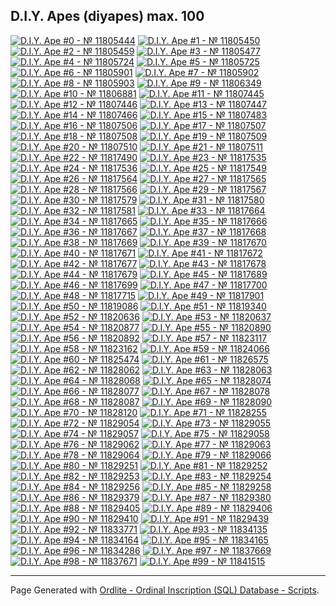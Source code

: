 ## D.I.Y. Apes (diyapes) max. 100

<a href="https://ordinals.com/inscription/0b3ee3d3dce453b2ae0056fe4b2b0d0621c8d78bd3c888c7684a6bb1df4a5174i0" title="D.I.Y. Ape #0 - № 11805444"><img src="https://ordbase.github.io/num/11805444.png" alt="D.I.Y. Ape #0 - № 11805444"></a>
<a href="https://ordinals.com/inscription/7e37a6d2f2e71cc5b9e158c9f5ff2ddc835f6bacfaf3d814afc8e4118ca684a2i0" title="D.I.Y. Ape #1 - № 11805450"><img src="https://ordbase.github.io/num/11805450.png" alt="D.I.Y. Ape #1 - № 11805450"></a>
<a href="https://ordinals.com/inscription/880226bb772524e66f41f853991bbb0ca5ed44d912a5bc6c6432f70f4823f8c5i0" title="D.I.Y. Ape #2 - № 11805459"><img src="https://ordbase.github.io/num/11805459.png" alt="D.I.Y. Ape #2 - № 11805459"></a>
<a href="https://ordinals.com/inscription/2cbb29c3d5a54d0c0fcf2098264749a1014f4c3c523d5d726bdb67c1e30ffb1di0" title="D.I.Y. Ape #3 - № 11805477"><img src="https://ordbase.github.io/num/11805477.png" alt="D.I.Y. Ape #3 - № 11805477"></a>
<a href="https://ordinals.com/inscription/2fb70c107e012e0cbc76196edf2bf9f98552262b6021879eb0956d6a563f038di0" title="D.I.Y. Ape #4 - № 11805724"><img src="https://ordbase.github.io/num/11805724.png" alt="D.I.Y. Ape #4 - № 11805724"></a>
<a href="https://ordinals.com/inscription/bd9f7f99ac34dbb4d5a4eaac3017f223786c4c7c8b8fe31ae8b6726c69a62816i0" title="D.I.Y. Ape #5 - № 11805725"><img src="https://ordbase.github.io/num/11805725.png" alt="D.I.Y. Ape #5 - № 11805725"></a>
<a href="https://ordinals.com/inscription/71130b60286aec50323bcf2b65df0c00b52ec7fdf85ee0d5375a5324e3b40a1bi0" title="D.I.Y. Ape #6 - № 11805901"><img src="https://ordbase.github.io/num/11805901.png" alt="D.I.Y. Ape #6 - № 11805901"></a>
<a href="https://ordinals.com/inscription/6aaf041364fb43960d608d0d078729a21872d801daf1dff7bae437e570a9a8c2i0" title="D.I.Y. Ape #7 - № 11805902"><img src="https://ordbase.github.io/num/11805902.png" alt="D.I.Y. Ape #7 - № 11805902"></a>
<a href="https://ordinals.com/inscription/8320d829a504399f131c96d6010d423f35f2a6c8dcf07c99920fe4570f0b9bd4i0" title="D.I.Y. Ape #8 - № 11805903"><img src="https://ordbase.github.io/num/11805903.png" alt="D.I.Y. Ape #8 - № 11805903"></a>
<a href="https://ordinals.com/inscription/292699e9626e783339404d957c3c467ecd40c78d2886836c2738152bcdf6a3f6i0" title="D.I.Y. Ape #9 - № 11806349"><img src="https://ordbase.github.io/num/11806349.png" alt="D.I.Y. Ape #9 - № 11806349"></a>
<a href="https://ordinals.com/inscription/69ad3af662307826cacbf9e3fa75ab5e64861149bd930482b8d0717057312be7i0" title="D.I.Y. Ape #10 - № 11806881"><img src="https://ordbase.github.io/num/11806881.png" alt="D.I.Y. Ape #10 - № 11806881"></a>
<a href="https://ordinals.com/inscription/f691af019090c92fc4ad888948cae62d36f98a11ddf73cfb19cdd2358a94fc4fi0" title="D.I.Y. Ape #11 - № 11807445"><img src="https://ordbase.github.io/num/11807445.png" alt="D.I.Y. Ape #11 - № 11807445"></a>
<a href="https://ordinals.com/inscription/b6f61373326ff018b49e37340016203ccd20b1eb538bfbc841521689c33c294ei0" title="D.I.Y. Ape #12 - № 11807446"><img src="https://ordbase.github.io/num/11807446.png" alt="D.I.Y. Ape #12 - № 11807446"></a>
<a href="https://ordinals.com/inscription/0ede1d2ba4228a608481895d26d44111dd6d6c37929b427a593ebc1695cd341di0" title="D.I.Y. Ape #13 - № 11807447"><img src="https://ordbase.github.io/num/11807447.png" alt="D.I.Y. Ape #13 - № 11807447"></a>
<a href="https://ordinals.com/inscription/c07c200bc0ae8481890d862b2ad95c5935f9907e91d8ca56fa8301ecb129b663i0" title="D.I.Y. Ape #14 - № 11807466"><img src="https://ordbase.github.io/num/11807466.png" alt="D.I.Y. Ape #14 - № 11807466"></a>
<a href="https://ordinals.com/inscription/a6570912e552dde780e5d578fce2f92d7ff8dca31de7228660d8c2976d6379c6i0" title="D.I.Y. Ape #15 - № 11807483"><img src="https://ordbase.github.io/num/11807483.png" alt="D.I.Y. Ape #15 - № 11807483"></a>
<a href="https://ordinals.com/inscription/09f56c58a99b272e70a5c25d68bc8acfecef2308897b6f9a75278425b4d10d32i0" title="D.I.Y. Ape #16 - № 11807506"><img src="https://ordbase.github.io/num/11807506.png" alt="D.I.Y. Ape #16 - № 11807506"></a>
<a href="https://ordinals.com/inscription/2dbaaaf67d9f64aa4608c7110f1ec910b3b002a621f02ebc614139c46a54bc64i0" title="D.I.Y. Ape #17 - № 11807507"><img src="https://ordbase.github.io/num/11807507.png" alt="D.I.Y. Ape #17 - № 11807507"></a>
<a href="https://ordinals.com/inscription/2b81999303779ac465bdd82b524bcc2cc26a1f870600513c670f07329ec44c66i0" title="D.I.Y. Ape #18 - № 11807508"><img src="https://ordbase.github.io/num/11807508.png" alt="D.I.Y. Ape #18 - № 11807508"></a>
<a href="https://ordinals.com/inscription/afc2acf61d62d2c6b9aa25162e117d14f4fa085575e546273ede4602c2c631b1i0" title="D.I.Y. Ape #19 - № 11807509"><img src="https://ordbase.github.io/num/11807509.png" alt="D.I.Y. Ape #19 - № 11807509"></a>
<a href="https://ordinals.com/inscription/5bd7484436f0aa252287200d7bf751d0826326211cff3aebde3e917eb9a842b6i0" title="D.I.Y. Ape #20 - № 11807510"><img src="https://ordbase.github.io/num/11807510.png" alt="D.I.Y. Ape #20 - № 11807510"></a>
<a href="https://ordinals.com/inscription/a729ec1da818bb65a65e3262addecc263a8ecb8cc72a3d6241ecd098b834cbdbi0" title="D.I.Y. Ape #21 - № 11807511"><img src="https://ordbase.github.io/num/11807511.png" alt="D.I.Y. Ape #21 - № 11807511"></a>
<a href="https://ordinals.com/inscription/433d08a034e46132279e7f8181c790134f72cde01fc26c85dbe47898fe8e6aebi0" title="D.I.Y. Ape #22 - № 11817490"><img src="https://ordbase.github.io/num/11817490.png" alt="D.I.Y. Ape #22 - № 11817490"></a>
<a href="https://ordinals.com/inscription/97beddd8f6715ceeba7c634883d4e698ee9404ea4b55af6163f2c223243b58f0i0" title="D.I.Y. Ape #23 - № 11817535"><img src="https://ordbase.github.io/num/11817535.png" alt="D.I.Y. Ape #23 - № 11817535"></a>
<a href="https://ordinals.com/inscription/3a7d0e0ee924d4b670e9a639516c7867b322a230a1284510cc5ac5605f6d0c15i0" title="D.I.Y. Ape #24 - № 11817536"><img src="https://ordbase.github.io/num/11817536.png" alt="D.I.Y. Ape #24 - № 11817536"></a>
<a href="https://ordinals.com/inscription/e4a6c3463216c0dfa2156e9bef2b968325c44a9529e9e08785f11e10cf206968i0" title="D.I.Y. Ape #25 - № 11817549"><img src="https://ordbase.github.io/num/11817549.png" alt="D.I.Y. Ape #25 - № 11817549"></a>
<a href="https://ordinals.com/inscription/13aaece50e84f33480546c65717538c03721f2fbbca39c65daa6c45f3a6117fei0" title="D.I.Y. Ape #26 - № 11817564"><img src="https://ordbase.github.io/num/11817564.png" alt="D.I.Y. Ape #26 - № 11817564"></a>
<a href="https://ordinals.com/inscription/9f19f2a7e645964d27c3f0725d7dd730319575755866d1c0ccb923b703b32cffi0" title="D.I.Y. Ape #27 - № 11817565"><img src="https://ordbase.github.io/num/11817565.png" alt="D.I.Y. Ape #27 - № 11817565"></a>
<a href="https://ordinals.com/inscription/95fdd17db46b389cac8cf175bfd5f9797c7782e8d13d3c73d6ea7ca8d851171di0" title="D.I.Y. Ape #28 - № 11817566"><img src="https://ordbase.github.io/num/11817566.png" alt="D.I.Y. Ape #28 - № 11817566"></a>
<a href="https://ordinals.com/inscription/236f8ef89a1449ae281d0db6261eb5c164daebbf47df6b643bca6230672b2923i0" title="D.I.Y. Ape #29 - № 11817567"><img src="https://ordbase.github.io/num/11817567.png" alt="D.I.Y. Ape #29 - № 11817567"></a>
<a href="https://ordinals.com/inscription/679d93bbaab62517cbb53f756368b8c5f8b47fa726a83cae0e634a78d88526bai0" title="D.I.Y. Ape #30 - № 11817579"><img src="https://ordbase.github.io/num/11817579.png" alt="D.I.Y. Ape #30 - № 11817579"></a>
<a href="https://ordinals.com/inscription/927aa7e02dcb64f9b47ed7c54c74ccee5cd1001f5cc86b177fb0f27316d34a20i0" title="D.I.Y. Ape #31 - № 11817580"><img src="https://ordbase.github.io/num/11817580.png" alt="D.I.Y. Ape #31 - № 11817580"></a>
<a href="https://ordinals.com/inscription/a06cb82e0d433029bceba97192b445080d46461b79eb3241f382a2f55bb2c172i0" title="D.I.Y. Ape #32 - № 11817581"><img src="https://ordbase.github.io/num/11817581.png" alt="D.I.Y. Ape #32 - № 11817581"></a>
<a href="https://ordinals.com/inscription/e1d18ac7df37e7f71f9a3e60f478a959de1848e52e899eba7d87ba4b1c58ef0ai0" title="D.I.Y. Ape #33 - № 11817664"><img src="https://ordbase.github.io/num/11817664.png" alt="D.I.Y. Ape #33 - № 11817664"></a>
<a href="https://ordinals.com/inscription/23ce5a3d10be51d597ac074d386a26355df12043998c0f81a4fee4201ec1422di0" title="D.I.Y. Ape #34 - № 11817665"><img src="https://ordbase.github.io/num/11817665.png" alt="D.I.Y. Ape #34 - № 11817665"></a>
<a href="https://ordinals.com/inscription/b6de1f29961598e46b63b48db2a0937d8cc65363c7e7ab07e0c358c781083730i0" title="D.I.Y. Ape #35 - № 11817666"><img src="https://ordbase.github.io/num/11817666.png" alt="D.I.Y. Ape #35 - № 11817666"></a>
<a href="https://ordinals.com/inscription/ea7d2aa01b4ddf6f6300ff51556e3c0885ef2f3f3b14e7e39c902871d9a6f13ei0" title="D.I.Y. Ape #36 - № 11817667"><img src="https://ordbase.github.io/num/11817667.png" alt="D.I.Y. Ape #36 - № 11817667"></a>
<a href="https://ordinals.com/inscription/c810868ebba4771f4fc8bbbc66074d1c8c332bdaf6a64398f5085387ee22fa53i0" title="D.I.Y. Ape #37 - № 11817668"><img src="https://ordbase.github.io/num/11817668.png" alt="D.I.Y. Ape #37 - № 11817668"></a>
<a href="https://ordinals.com/inscription/cf1ca5b42e2558d75662ce3f0a7248834d82618a4f938a0b64ff6fd1266c8154i0" title="D.I.Y. Ape #38 - № 11817669"><img src="https://ordbase.github.io/num/11817669.png" alt="D.I.Y. Ape #38 - № 11817669"></a>
<a href="https://ordinals.com/inscription/336c6d7d91429fdee874163dcabbccc196aefd6c01390011be527b626ad60387i0" title="D.I.Y. Ape #39 - № 11817670"><img src="https://ordbase.github.io/num/11817670.png" alt="D.I.Y. Ape #39 - № 11817670"></a>
<a href="https://ordinals.com/inscription/75e6efd2907461a6511fc1f19f4c54de8104187e0541ac9e67627eecb801b7bbi0" title="D.I.Y. Ape #40 - № 11817671"><img src="https://ordbase.github.io/num/11817671.png" alt="D.I.Y. Ape #40 - № 11817671"></a>
<a href="https://ordinals.com/inscription/a742ca247feaed39afecb25e39cfa2e12d3a2fdaff5416a768e96829116549c1i0" title="D.I.Y. Ape #41 - № 11817672"><img src="https://ordbase.github.io/num/11817672.png" alt="D.I.Y. Ape #41 - № 11817672"></a>
<a href="https://ordinals.com/inscription/081485be7deb248bc86510d4393e43729927e55b22c4480a6cae47eeeda272aei0" title="D.I.Y. Ape #42 - № 11817677"><img src="https://ordbase.github.io/num/11817677.png" alt="D.I.Y. Ape #42 - № 11817677"></a>
<a href="https://ordinals.com/inscription/0b6c7fa482b912245c7fe214429bde74ca6b780a6036ca628d3895ae7a8439a9i0" title="D.I.Y. Ape #43 - № 11817678"><img src="https://ordbase.github.io/num/11817678.png" alt="D.I.Y. Ape #43 - № 11817678"></a>
<a href="https://ordinals.com/inscription/f6dc879f0aa5112dce35ac6a818ec08ec84ca67b8f3c3b8efe6037c7273f01d0i0" title="D.I.Y. Ape #44 - № 11817679"><img src="https://ordbase.github.io/num/11817679.png" alt="D.I.Y. Ape #44 - № 11817679"></a>
<a href="https://ordinals.com/inscription/f16adaca0824a569c5ff0d52bda415ae8c9c871af1716954fd390610e5d46837i0" title="D.I.Y. Ape #45 - № 11817689"><img src="https://ordbase.github.io/num/11817689.png" alt="D.I.Y. Ape #45 - № 11817689"></a>
<a href="https://ordinals.com/inscription/469ea8ee672f6529c01782bc5e2be450c44f927152ea33c1ed0c5145d118a984i0" title="D.I.Y. Ape #46 - № 11817699"><img src="https://ordbase.github.io/num/11817699.png" alt="D.I.Y. Ape #46 - № 11817699"></a>
<a href="https://ordinals.com/inscription/775e6fec39819d6451e055400de53bb626700125cb624d71831f19fbf75fb584i0" title="D.I.Y. Ape #47 - № 11817700"><img src="https://ordbase.github.io/num/11817700.png" alt="D.I.Y. Ape #47 - № 11817700"></a>
<a href="https://ordinals.com/inscription/03170e94e248230605128a61147604a878574f2920ca184bf65610be0d39f1d7i0" title="D.I.Y. Ape #48 - № 11817715"><img src="https://ordbase.github.io/num/11817715.png" alt="D.I.Y. Ape #48 - № 11817715"></a>
<a href="https://ordinals.com/inscription/946abaf08383ede98c7faf512f529f58cd96188804d4a7886686325a440fba93i0" title="D.I.Y. Ape #49 - № 11817901"><img src="https://ordbase.github.io/num/11817901.png" alt="D.I.Y. Ape #49 - № 11817901"></a>
<a href="https://ordinals.com/inscription/cd62fc663b78bf435af3f3bb4ce6cf7b1671de46e0f614740fff676bfcddb9abi0" title="D.I.Y. Ape #50 - № 11819086"><img src="https://ordbase.github.io/num/11819086.png" alt="D.I.Y. Ape #50 - № 11819086"></a>
<a href="https://ordinals.com/inscription/319612d817b5a64dbac68c862659b487238ac18beecfdf9cda318520b164298di0" title="D.I.Y. Ape #51 - № 11819340"><img src="https://ordbase.github.io/num/11819340.png" alt="D.I.Y. Ape #51 - № 11819340"></a>
<a href="https://ordinals.com/inscription/d0345301f899f3cf2067f6fae76a6be60dfb2398e067040f729b8d98c60fed88i0" title="D.I.Y. Ape #52 - № 11820636"><img src="https://ordbase.github.io/num/11820636.png" alt="D.I.Y. Ape #52 - № 11820636"></a>
<a href="https://ordinals.com/inscription/bd37a5e331696242366c4d64ea2f01800e0d4d63b56c29c0954a5ceffe6ed48ai0" title="D.I.Y. Ape #53 - № 11820637"><img src="https://ordbase.github.io/num/11820637.png" alt="D.I.Y. Ape #53 - № 11820637"></a>
<a href="https://ordinals.com/inscription/bc8919c95dfc7eccfb32448b363d3438aa32bd3f9c7e8c7fe33d1157a799aaafi0" title="D.I.Y. Ape #54 - № 11820877"><img src="https://ordbase.github.io/num/11820877.png" alt="D.I.Y. Ape #54 - № 11820877"></a>
<a href="https://ordinals.com/inscription/bbbe095e000a438494c051c706dd170c7a222fcbf07e557bb5208ce1fa68912fi0" title="D.I.Y. Ape #55 - № 11820890"><img src="https://ordbase.github.io/num/11820890.png" alt="D.I.Y. Ape #55 - № 11820890"></a>
<a href="https://ordinals.com/inscription/c156bfd4d787f2920ef8477a15bfb8f2f9660f9830c00138c8c8f71bc7353436i0" title="D.I.Y. Ape #56 - № 11820892"><img src="https://ordbase.github.io/num/11820892.png" alt="D.I.Y. Ape #56 - № 11820892"></a>
<a href="https://ordinals.com/inscription/68137a290f4031d6d07185b7a24c5ee01a0decdf7d25af131731b85f65029344i0" title="D.I.Y. Ape #57 - № 11823117"><img src="https://ordbase.github.io/num/11823117.png" alt="D.I.Y. Ape #57 - № 11823117"></a>
<a href="https://ordinals.com/inscription/fab4c339a8b8b951f32c260853c34728405ebde040bef980147bf74934f25942i0" title="D.I.Y. Ape #58 - № 11823162"><img src="https://ordbase.github.io/num/11823162.png" alt="D.I.Y. Ape #58 - № 11823162"></a>
<a href="https://ordinals.com/inscription/6ea90b12dfc08806e91b3214484b0f2a6d0f0097196502e9aa0566c345816e36i0" title="D.I.Y. Ape #59 - № 11824066"><img src="https://ordbase.github.io/num/11824066.png" alt="D.I.Y. Ape #59 - № 11824066"></a>
<a href="https://ordinals.com/inscription/d69fca7b32413999b120a22fe5ca09663399d66c6694bf64f6a819d693aad295i0" title="D.I.Y. Ape #60 - № 11825474"><img src="https://ordbase.github.io/num/11825474.png" alt="D.I.Y. Ape #60 - № 11825474"></a>
<a href="https://ordinals.com/inscription/f8a2544788dec78ed2f34180cb3ccff68ba809b59613d8a3fb860c5a9f8ce7c6i0" title="D.I.Y. Ape #61 - № 11826575"><img src="https://ordbase.github.io/num/11826575.png" alt="D.I.Y. Ape #61 - № 11826575"></a>
<a href="https://ordinals.com/inscription/a2d3ca8f841e66fa848dc14a6316c271d9f49bdab972e62a110c6780b15c17b9i0" title="D.I.Y. Ape #62 - № 11828062"><img src="https://ordbase.github.io/num/11828062.png" alt="D.I.Y. Ape #62 - № 11828062"></a>
<a href="https://ordinals.com/inscription/7798df5aa4522ff27a56d88f88777525707cc2e69d128a26317cbb19c77c3512i0" title="D.I.Y. Ape #63 - № 11828063"><img src="https://ordbase.github.io/num/11828063.png" alt="D.I.Y. Ape #63 - № 11828063"></a>
<a href="https://ordinals.com/inscription/26f11d05730f553b58e328752f871000bb0b56f89fdeb630e08df77394e3923ai0" title="D.I.Y. Ape #64 - № 11828068"><img src="https://ordbase.github.io/num/11828068.png" alt="D.I.Y. Ape #64 - № 11828068"></a>
<a href="https://ordinals.com/inscription/bf08cfb78f6b2347d440b0a82a84d5e62ffd6d3bab250efa6ad821afdf72a572i0" title="D.I.Y. Ape #65 - № 11828074"><img src="https://ordbase.github.io/num/11828074.png" alt="D.I.Y. Ape #65 - № 11828074"></a>
<a href="https://ordinals.com/inscription/53ad2a5d7cd93fc4e24c7ac6a407bb7cc085f47c7e513f7913e3f38de7a8c985i0" title="D.I.Y. Ape #66 - № 11828077"><img src="https://ordbase.github.io/num/11828077.png" alt="D.I.Y. Ape #66 - № 11828077"></a>
<a href="https://ordinals.com/inscription/a8eff6642ba01e9ac9b8ea3cd7bec986383a665a1dc314b9e52be26d475a8a8di0" title="D.I.Y. Ape #67 - № 11828078"><img src="https://ordbase.github.io/num/11828078.png" alt="D.I.Y. Ape #67 - № 11828078"></a>
<a href="https://ordinals.com/inscription/75b3ce2f6221258b5a97f0ae358bd81b6929afd361fecf2d7d0b5562cc5c85c0i0" title="D.I.Y. Ape #68 - № 11828087"><img src="https://ordbase.github.io/num/11828087.png" alt="D.I.Y. Ape #68 - № 11828087"></a>
<a href="https://ordinals.com/inscription/b5db2c846b4ca5b5dfd2201f47c9dad2fd394895cab93e7528aedccabe18c7e5i0" title="D.I.Y. Ape #69 - № 11828090"><img src="https://ordbase.github.io/num/11828090.png" alt="D.I.Y. Ape #69 - № 11828090"></a>
<a href="https://ordinals.com/inscription/5bb5b4bcb960d0bed70b16d0c319c5f6dd9675cbdc34a93382d6fe27f3ce2d5ci0" title="D.I.Y. Ape #70 - № 11828120"><img src="https://ordbase.github.io/num/11828120.png" alt="D.I.Y. Ape #70 - № 11828120"></a>
<a href="https://ordinals.com/inscription/e31e6fa403ab86bc9dbc125781dc9b4a929d76f57a7550f264649375f72be122i0" title="D.I.Y. Ape #71 - № 11828255"><img src="https://ordbase.github.io/num/11828255.png" alt="D.I.Y. Ape #71 - № 11828255"></a>
<a href="https://ordinals.com/inscription/bbbd5cdebd5d450e937dfd4b3ccaeb5bfef91d58a4e6888b2eaefdcabc43fd1ei0" title="D.I.Y. Ape #72 - № 11829054"><img src="https://ordbase.github.io/num/11829054.png" alt="D.I.Y. Ape #72 - № 11829054"></a>
<a href="https://ordinals.com/inscription/3002d4eb17e9708ffbf8f0b05c9232c8d948bfb8c796d8bb1e82f2b8260fa708i0" title="D.I.Y. Ape #73 - № 11829055"><img src="https://ordbase.github.io/num/11829055.png" alt="D.I.Y. Ape #73 - № 11829055"></a>
<a href="https://ordinals.com/inscription/09457c3662f00c1d83f971a53d61768651574fd3422c012fb198836424c1731ci0" title="D.I.Y. Ape #74 - № 11829057"><img src="https://ordbase.github.io/num/11829057.png" alt="D.I.Y. Ape #74 - № 11829057"></a>
<a href="https://ordinals.com/inscription/043ada06ab3e23cb37ec583714abaa3f4488f470434a500dca17e35ae629a824i0" title="D.I.Y. Ape #75 - № 11829058"><img src="https://ordbase.github.io/num/11829058.png" alt="D.I.Y. Ape #75 - № 11829058"></a>
<a href="https://ordinals.com/inscription/2297709d57d68d3acdfa5a5b598b27fdc01444411ec7205caba52ced860a139fi0" title="D.I.Y. Ape #76 - № 11829062"><img src="https://ordbase.github.io/num/11829062.png" alt="D.I.Y. Ape #76 - № 11829062"></a>
<a href="https://ordinals.com/inscription/f1d50652afa8bd839320a1e2fe60d857921c3e9edb15a27a8293ce11907480a3i0" title="D.I.Y. Ape #77 - № 11829063"><img src="https://ordbase.github.io/num/11829063.png" alt="D.I.Y. Ape #77 - № 11829063"></a>
<a href="https://ordinals.com/inscription/27a62281cb343c74d7d9e1a69f1835a7219e67b04bceccd342d8571cf79ea5d2i0" title="D.I.Y. Ape #78 - № 11829064"><img src="https://ordbase.github.io/num/11829064.png" alt="D.I.Y. Ape #78 - № 11829064"></a>
<a href="https://ordinals.com/inscription/7a9128b7a9396a2c6595957040de1252df1011b31382c60c3548371f9e8ee0e9i0" title="D.I.Y. Ape #79 - № 11829066"><img src="https://ordbase.github.io/num/11829066.png" alt="D.I.Y. Ape #79 - № 11829066"></a>
<a href="https://ordinals.com/inscription/b954c87087c714187be558ee76f3ee544d83b956245613cc6ba84a9a4de8a22bi0" title="D.I.Y. Ape #80 - № 11829251"><img src="https://ordbase.github.io/num/11829251.png" alt="D.I.Y. Ape #80 - № 11829251"></a>
<a href="https://ordinals.com/inscription/3e56c911667a8c0af9db122fc0fe8f5f1888f8a4f30d2f70303c7c0b8b2da961i0" title="D.I.Y. Ape #81 - № 11829252"><img src="https://ordbase.github.io/num/11829252.png" alt="D.I.Y. Ape #81 - № 11829252"></a>
<a href="https://ordinals.com/inscription/58e34424570f237da03411942a983369d42cd8ef32346fcea9a4c2b00983488fi0" title="D.I.Y. Ape #82 - № 11829253"><img src="https://ordbase.github.io/num/11829253.png" alt="D.I.Y. Ape #82 - № 11829253"></a>
<a href="https://ordinals.com/inscription/150e7f85854b7c9f0697bd47d9c28c7c8dda9961fd90ae98249b1c658af1affbi0" title="D.I.Y. Ape #83 - № 11829254"><img src="https://ordbase.github.io/num/11829254.png" alt="D.I.Y. Ape #83 - № 11829254"></a>
<a href="https://ordinals.com/inscription/7da1a2410430347debba67b7bfc0e9b5677795c697ed3976a010500e860e7638i0" title="D.I.Y. Ape #84 - № 11829256"><img src="https://ordbase.github.io/num/11829256.png" alt="D.I.Y. Ape #84 - № 11829256"></a>
<a href="https://ordinals.com/inscription/e249541371ef7789b2ed8685f452fcb00b9bcd6fb059ddaab26dc18561f14ec6i0" title="D.I.Y. Ape #85 - № 11829258"><img src="https://ordbase.github.io/num/11829258.png" alt="D.I.Y. Ape #85 - № 11829258"></a>
<a href="https://ordinals.com/inscription/5ae977c5f3b665a6dbed945d436efc2cb603da8392fe98ea7bce2df0fd4ba536i0" title="D.I.Y. Ape #86 - № 11829379"><img src="https://ordbase.github.io/num/11829379.png" alt="D.I.Y. Ape #86 - № 11829379"></a>
<a href="https://ordinals.com/inscription/a27c5f70bff1458ef21babde4f592f7564a5d40e0d32e85ec00cff7b5b2c1958i0" title="D.I.Y. Ape #87 - № 11829380"><img src="https://ordbase.github.io/num/11829380.png" alt="D.I.Y. Ape #87 - № 11829380"></a>
<a href="https://ordinals.com/inscription/e6466bfb58cb0bd50f6fda94b45f8d39a0623c298fc6eaea97bd822698b88c1ei0" title="D.I.Y. Ape #88 - № 11829405"><img src="https://ordbase.github.io/num/11829405.png" alt="D.I.Y. Ape #88 - № 11829405"></a>
<a href="https://ordinals.com/inscription/c7c816b30c7e0e4cf909caefd93fc34d3a523bffc4535fd6c90943ea5e077478i0" title="D.I.Y. Ape #89 - № 11829406"><img src="https://ordbase.github.io/num/11829406.png" alt="D.I.Y. Ape #89 - № 11829406"></a>
<a href="https://ordinals.com/inscription/27f5c962d464c38e28449cb92377dd55a413898180570806940d0b7cc00de6f3i0" title="D.I.Y. Ape #90 - № 11829410"><img src="https://ordbase.github.io/num/11829410.png" alt="D.I.Y. Ape #90 - № 11829410"></a>
<a href="https://ordinals.com/inscription/21912da3d733dbceac25336b0eeb94b3c5feb5ce7316c54ed7d6db8440eedd1ai0" title="D.I.Y. Ape #91 - № 11829439"><img src="https://ordbase.github.io/num/11829439.png" alt="D.I.Y. Ape #91 - № 11829439"></a>
<a href="https://ordinals.com/inscription/b488ce91d6015f226058296399cedb57c070f24f8be5c85ff83707a3f8b2d6c7i0" title="D.I.Y. Ape #92 - № 11833771"><img src="https://ordbase.github.io/num/11833771.png" alt="D.I.Y. Ape #92 - № 11833771"></a>
<a href="https://ordinals.com/inscription/dfd636aed9d2b0c532461472b6d51e8f96d5f35bd6fda83751412b1751db3f90i0" title="D.I.Y. Ape #93 - № 11834135"><img src="https://ordbase.github.io/num/11834135.png" alt="D.I.Y. Ape #93 - № 11834135"></a>
<a href="https://ordinals.com/inscription/c7e29a677f8a5ee98ad6e355cf229cf6ec57a554da6ce7abd4a332c22014fa36i0" title="D.I.Y. Ape #94 - № 11834164"><img src="https://ordbase.github.io/num/11834164.png" alt="D.I.Y. Ape #94 - № 11834164"></a>
<a href="https://ordinals.com/inscription/172fe4cf7cec2cc7134b47f3e49635e3bbdc6121a95da8dd6170955992b0a97ei0" title="D.I.Y. Ape #95 - № 11834165"><img src="https://ordbase.github.io/num/11834165.png" alt="D.I.Y. Ape #95 - № 11834165"></a>
<a href="https://ordinals.com/inscription/6f1dc04f8c56c292af27792ce04470f9d4e75a0632410f3d0c0b24f587ed0d39i0" title="D.I.Y. Ape #96 - № 11834286"><img src="https://ordbase.github.io/num/11834286.png" alt="D.I.Y. Ape #96 - № 11834286"></a>
<a href="https://ordinals.com/inscription/91fbfa8e951776bc4f667b55dee4ab9844222e74e05a65455dbec7b60da83b04i0" title="D.I.Y. Ape #97 - № 11837669"><img src="https://ordbase.github.io/num/11837669.png" alt="D.I.Y. Ape #97 - № 11837669"></a>
<a href="https://ordinals.com/inscription/84165c2049c3a81ec2917f23e99181b861af588a75fb93d5b6f51fc2b75c64cei0" title="D.I.Y. Ape #98 - № 11837671"><img src="https://ordbase.github.io/num/11837671.png" alt="D.I.Y. Ape #98 - № 11837671"></a>
<a href="https://ordinals.com/inscription/72c4b485311fdbf176ac7832b0e8a35922278f86cf120aecefe1ad1ad3e9f122i0" title="D.I.Y. Ape #99 - № 11841515"><img src="https://ordbase.github.io/num/11841515.png" alt="D.I.Y. Ape #99 - № 11841515"></a>

---
  
Page Generated with [Ordlite - Ordinal Inscription (SQL) Database - Scripts](https://github.com/ordbase/ordbase/tree/master/ordlite).  
